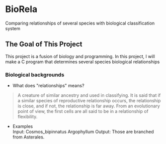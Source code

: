# BioRela
Comparing relationships of several species with biological classification system
## The Goal of This Project
This project is a fusion of biology and programming. In this project, I will make a C program that determines several species biological relationships
### Biological backgrounds
* What does "relationships" means?
> A creature of similar ancestry and used in classifying. It is said that if a similar species of reproductive relationship occurs, the relationship is close, and if not, the relationship is far away. From an evolutionary point of view, the first cells are all said to be in a relationship of flexibility.  
* Examples  
    Input: Cosmos_bipinnatus Argophyllum
    Output: Those are branched from Asterales.
